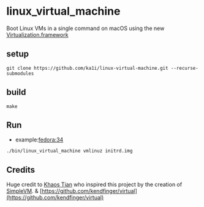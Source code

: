 # linux_virtual_machine
Boot Linux VMs in a single command on macOS using the new [Virtualization.framework](https://developer.apple.com/documentation/virtualization)

## setup
```
git clone https://github.com/ka1i/linux-virtual-machine.git --recurse-submodules
```

## build
```
make
```

## Run
+ example:[fedora:34](https://mirrors.ustc.edu.cn/fedora/releases/34/Everything/x86_64/os/images/pxeboot/)

```
./bin/linux_virtual_machine vmlinuz initrd.img
```

## Credits

Huge credit to [Khaos Tian](https://github.com/KhaosT) who inspired this project by the creation of [SimpleVM](https://github.com/KhaosT/SimpleVM). & [https://github.com/kendfinger/virtual](https://github.com/kendfinger/virtual)
